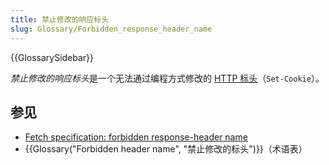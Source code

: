 ```yaml
---
title: 禁止修改的响应标头
slug: Glossary/Forbidden_response_header_name
---
```


{{GlossarySidebar}}

*禁止修改的响应标头*是一个无法通过编程方式修改的 [HTTP 标头](/zh-CN/docs/Web/HTTP/Headers)（`Set-Cookie`）。

## 参见

- [Fetch specification: forbidden response-header name](https://fetch.spec.whatwg.org/#forbidden-response-header-name)
- {{Glossary("Forbidden header name", "禁止修改的标头")}}（术语表）
